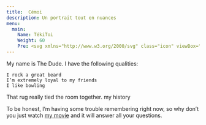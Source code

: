 ```yaml
---
title:  Cémoi
description: Un portrait tout en nuances
menu:
  main:
    Name: TékiToi
    Weight: 60
    Pre: <svg xmlns="http://www.w3.org/2000/svg" class="icon" viewBox="0 0 464 464" width="32" height="32"><title>Contact</title><path d="m386.028 416.796v39.26c0 4.42-3.58 8-8 8h-292c-4.42 0-8-3.58-8-8v-39.26c0-41.19 33.39-74.56 74.59-74.57 14.56-.01 27.38-7.5 34.76-18.86 7.414-11.394 6.65-21.302 6.65-29.31l.15-.37c-35.9-14.86-61.15-50.23-61.15-91.5v-3.13c-14.255 0-25-11.265-25-24.54v-41.56c-.32-14.47.34-65.5 37.2-101.03 42.86-41.31 110.78-37.93 159.98-15.83 1.6.72 1.55 3.01-.07 3.68l-12.83 5.28c-1.92.79-1.51 3.62.55 3.84l6.23.67c29.83 3.19 57.54 19.39 74.72 46.35.46.73.33 1.84-.26 2.47-10.6 11.21-16.52 26.09-16.52 41.56v54.57c0 13.55-10.99 24.54-24.54 24.54h-1.46v3.13c0 41.27-25.25 76.64-61.15 91.5l.15.37c0 7.777-.827 17.82 6.65 29.31 7.38 11.36 20.2 18.85 34.76 18.86 41.2.01 74.59 33.38 74.59 74.57z" fill="#ffdfba"/><path d="m386.028 416.796v39.26c0 4.418-3.582 8-8 8h-292c-4.418 0-8-3.582-8-8v-39.26c0-41.19 33.395-74.555 74.585-74.57 14.564-.005 27.387-7.504 34.765-18.86 25.754 22.002 63.531 22.015 89.3 0 7.377 11.356 20.201 18.855 34.765 18.86 41.19.015 74.585 33.38 74.585 74.57z" fill="#fe4f60"/><path d="m373.804 75.921c.464.729.334 1.833-.259 2.461-10.597 11.218-16.517 26.093-16.517 41.564v54.57c0 12.388-9.333 24.54-26 24.54v-61.77c0-26.51-21.49-48-48-48h-102c-26.51 0-48 21.49-48 48v61.77c-14.255 0-25-11.265-25-24.54v-41.56c-.32-14.47.34-65.5 37.2-101.03 42.857-41.311 110.784-37.929 159.976-15.827 1.6.719 1.558 3.01-.065 3.678l-12.831 5.282c-1.918.79-1.514 3.617.548 3.838l6.232.669c29.835 3.187 57.538 19.387 74.716 46.355z" fill="#42434d"/><path d="m331.028 202.186c0 54.696-44.348 99-99 99-51.492 0-99-40.031-99-102.13v-61.77c0-26.51 21.49-48 48-48h102c26.51 0 48 21.49 48 48z" fill="#ffebd2"/><path d="m313.028 447.056h-24c-4.418 0-8-3.582-8-8s3.582-8 8-8h24c4.418 0 8 3.582 8 8s-3.581 8-8 8z" fill="#fff"/><path d="m209.612 266.114c16.277 10.183 3.442 35.156-14.376 28.004-36.634-14.704-62.208-50.404-62.208-91.932v-64.9c0-10.084 3.11-19.442 8.422-27.168 6.514-9.473 21.578-5.288 21.578 7.168v64.9c0 36.51 19.192 66.79 46.584 83.928z" fill="#fff3e4"/><path d="m271.158 310.476c-24.637 10.313-51.712 11.113-78.26 0 1.356-5.626 1.13-9.27 1.13-16.42l.15-.37c24.082 9.996 51.571 10.016 75.7 0l.15.37c0 7.153-.226 10.796 1.13 16.42z" fill="#ffd6a6"/><path d="m192.91 366.383c-3.698 1.163-7.664 1.804-11.916 1.841-41.296.364-74.966 33.017-74.966 74.315v7.517c0 7.732-6.268 14-14 14h-6c-4.418 0-8-3.582-8-8v-39.26c0-41.191 33.395-74.555 74.585-74.57 14.564-.005 27.387-7.504 34.765-18.86 2.974 2.54 6.158 4.823 9.512 6.822 14.753 8.791 12.402 31.044-3.98 36.195z" fill="#ff6d7a"/><path d="m271.146 366.383c3.698 1.163 7.664 1.804 11.916 1.841 41.296.364 74.966 33.017 74.966 74.315v7.517c0 7.732 6.268 14 14 14h6c4.418 0 8-3.582 8-8v-39.26c0-41.191-33.395-74.555-74.585-74.57-14.564-.005-27.387-7.504-34.765-18.86-2.974 2.54-6.158 4.823-9.512 6.822-14.752 8.791-12.402 31.044 3.98 36.195z" fill="#e84857"/><path d="m305.138 19.776c-11.758 4.839-13.434 5.906-17.508 5.274-65.674-10.18-123.294 16.993-142.862 80.786v.01c-7.32 8.42-11.74 19.42-11.74 31.44v37.523c0 16.188-25 17.315-25-.293v-41.56c-.32-14.47.34-65.5 37.2-101.03 42.86-41.31 110.78-37.93 159.98-15.83 1.6.72 1.55 3.01-.07 3.68z" fill="#4d4e59"/></svg>
---
```


My name is The Dude. I have the following qualities:

    I rock a great beard
    I’m extremely loyal to my friends
    I like bowling

That rug really tied the room together.
my history

To be honest, I’m having some trouble remembering right now, so why don’t you just watch [my movie](https://en.wikipedia.org/wiki/The_Big_Lebowski) and it will answer all your questions.